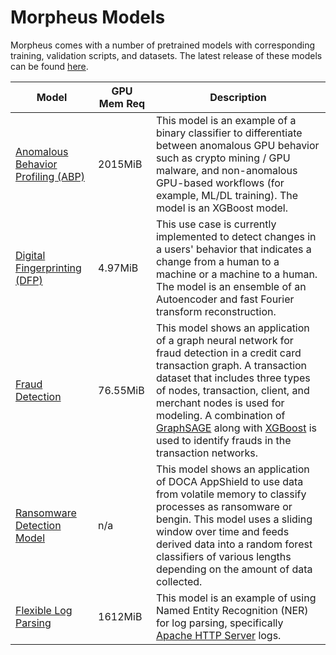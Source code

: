 <!--
SPDX-FileCopyrightText: Copyright (c) 2023, NVIDIA CORPORATION & AFFILIATES. All rights reserved.
SPDX-License-Identifier: Apache-2.0

Licensed under the Apache License, Version 2.0 (the "License");
you may not use this file except in compliance with the License.
You may obtain a copy of the License at

http://www.apache.org/licenses/LICENSE-2.0

Unless required by applicable law or agreed to in writing, software
distributed under the License is distributed on an "AS IS" BASIS,
WITHOUT WARRANTIES OR CONDITIONS OF ANY KIND, either express or implied.
See the License for the specific language governing permissions and
limitations under the License.
-->

# Morpheus Models

Morpheus comes with a number of pretrained models with corresponding training, validation scripts, and datasets. The latest release of these models can be found [here](https://github.com/nv-morpheus/Morpheus/blob/-/models).

|Model|GPU Mem Req|Description|
|-----|-----------|-----------|
|[Anomalous Behavior Profiling (ABP)](../../models/README.md#anomalous-behavior-profiling-abp)|2015MiB|This model is an example of a binary classifier to differentiate between anomalous GPU behavior such as crypto mining / GPU malware, and non-anomalous GPU-based workflows (for example, ML/DL training). The model is an XGBoost model.|
|[Digital Fingerprinting (DFP)](../../models/README.md#digital-fingerprinting-dfp)|4.97MiB|This use case is currently implemented to detect changes in a users' behavior that indicates a change from a human to a machine or a machine to a human. The model is an ensemble of an Autoencoder and fast Fourier transform reconstruction.||[Fraud Detection](../../models/README.md#fraud-detection)|76.55MiB|This model shows an application of a graph neural network for fraud detection in a credit card transaction graph. A transaction dataset that includes three types of nodes, transaction, client, and merchant nodes is used for modeling. A combination of GraphSAGE along XGBoost is used to identify frauds in the transaction networks.|
|[Fraud Detection](../../models/README.md#fraud-detection)|76.55MiB|This model shows an application of a graph neural network for fraud detection in a credit card transaction graph. A transaction dataset that includes three types of nodes, transaction, client, and merchant nodes is used for modeling. A combination of [GraphSAGE](https://snap.stanford.edu/graphsage/) along with [XGBoost](https://xgboost.readthedocs.io/en/stable/) is used to identify frauds in the transaction networks.|
|[Ransomware Detection Model](../../models/README.md#ransomware-detection-via-appshield)|n/a|This model shows an application of DOCA AppShield to use data from volatile memory to classify processes as ransomware or bengin. This model uses a sliding window over time and feeds derived data into a random forest classifiers of various lengths depending on the amount of data collected.|
|[Flexible Log Parsing](../../models/README.md#flexible-log-parsing)|1612MiB|This model is an example of using Named Entity Recognition (NER) for log parsing, specifically [Apache HTTP Server](https://httpd.apache.org/) logs.|
